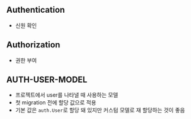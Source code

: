 ## Authentication

- 신원 확인

## Authorization

- 권한 부여

## AUTH-USER-MODEL

- 프로젝트에서 user를 나타낼 때 사용하는 모델
- 첫 migration 전에 할당 값으로 적용
- 기본 값은 `auth.User`로 할당 돼 있지만 커스텀 모델로 재 할당하는 것이 좋음
